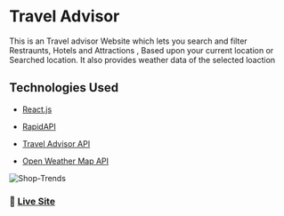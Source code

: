 # Travel Advisor

This is an Travel advisor Website which lets you search and filter Restraunts, Hotels and Attractions 
,
Based upon your current location or Searched location.
It also provides weather data of the selected loaction
## Technologies Used

- [React.js](https://reactjs.org/)
  

- [RapidAPI](https://rapidapi.com/hub)

- [Travel Advisor API](https://rapidapi.com/apidojo/api/travel-advisor/)

- [Open Weather Map API](https://rapidapi.com/community/api/open-weather-map/)

![Shop-Trends]()

### 🚀 [Live Site](https://travel-advisor-reactapp.netlify.app/)